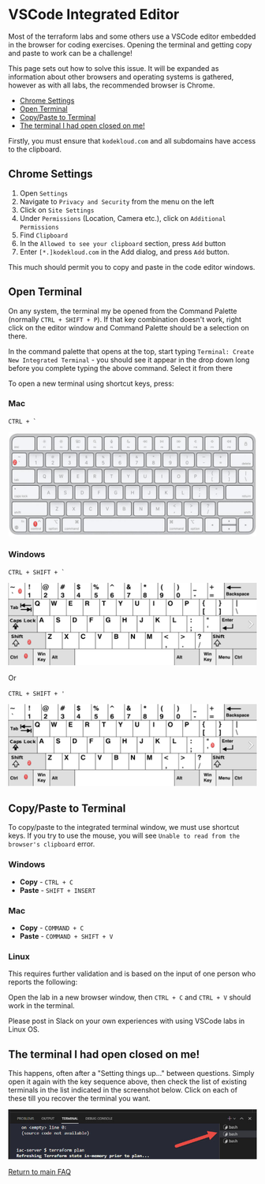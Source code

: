 # VSCode Integrated Editor

Most of the terraform labs and some others use a VSCode editor embedded in the browser for coding exercises. Opening the terminal and getting copy and paste to work can be a challenge!

This page sets out how to solve this issue. It will be expanded as information about other browsers and operating systems is gathered, however as with all labs, the recommended browser is Chrome.

* [Chrome Settings](#chrome-settings)
* [Open Terminal](#open-terminal)
* [Copy/Paste to Terminal](#copypaste-to-terminal)
* [The terminal I had open closed on me!](#the-terminal-i-had-open-closed-on-me)

Firstly, you must ensure that `kodekloud.com` and all subdomains have access to the clipboard.

## Chrome Settings

1. Open `Settings`
1. Navigate to `Privacy and Security` from the menu on the left
1. Click on `Site Settings`
1. Under `Permissions` (Location, Camera etc.), click on `Additional Permissions`
1. Find `Clipboard`
1. In the `Allowed to see your clipboard` section, press `Add` button
1. Enter `[*.]kodekloud.com` in the Add dialog, and press `Add` button.

This much should permit you to copy and paste in the code editor windows.

## Open Terminal

On any system, the terminal my be opened from the Command Palette (normally `CTRL + SHIFT + P`). If that key combination doesn't work, right click on the editor window and Command Palette should be a selection on there.

In the command palette that opens at the top, start typing `Terminal: Create New Integrated Terminal` - you should see it appear in the drop down long before you complete typing the above command. Select it from there

To open a new terminal using shortcut keys, press:

### Mac

``CTRL + ` ``

![Mac](../img/vs-terminal-mac.jpg)

### Windows

``CTRL + SHIFT + ` ``

![Windows-1](../img/vs-terminal-win1.jpg)

Or

`CTRL + SHIFT + '`

![Windows-2](../img/vs-terminal-win2.jpg)

## Copy/Paste to Terminal
To copy/paste to the integrated terminal window, we must use shortcut keys. If you try to use the mouse, you will see `Unable to read from the browser's clipboard` error.

### Windows

* **Copy** - `CTRL + C`
* **Paste** - `SHIFT + INSERT`

### Mac

* **Copy** - `COMMAND + C`
* **Paste** - `COMMAND + SHIFT + V`

### Linux

This requires further validation and is based on the input of one person who reports the following:

Open the lab in a new browser window, then `CTRL + C` and `CTRL + V` should work in the terminal.

Please post in Slack on your own experiences with using VSCode labs in Linux OS.

## The terminal I had open closed on me!

This happens, often after a "Setting things up..." between questions. Simply open it again with the key sequence above, then check the list of existing terminals in the list indicated in the screenshot below. Click on each of these till you recover the terminal you want.

![vscode terminal](../img/vs-code-terminal.jpg)


[Return to main FAQ](../README.md)